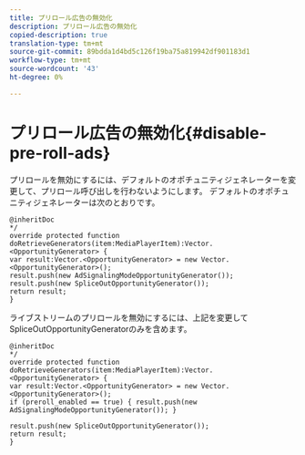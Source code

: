 ```yaml
---
title: プリロール広告の無効化
description: プリロール広告の無効化
copied-description: true
translation-type: tm+mt
source-git-commit: 89bdda1d4bd5c126f19ba75a819942df901183d1
workflow-type: tm+mt
source-wordcount: '43'
ht-degree: 0%

---
```



# プリロール広告の無効化{#disable-pre-roll-ads}

プリロールを無効にするには、デフォルトのオポチュニティジェネレーターを変更して、プリロール呼び出しを行わないようにします。 デフォルトのオポチュニティジェネレーターは次のとおりです。

```
@inheritDoc 
*/ 
override protected function doRetrieveGenerators(item:MediaPlayerItem):Vector.<OpportunityGenerator> { 
var result:Vector.<OpportunityGenerator> = new Vector.<OpportunityGenerator>(); 
result.push(new AdSignalingModeOpportunityGenerator()); 
result.push(new SpliceOutOpportunityGenerator()); 
return result; 
}
```

ライブストリームのプリロールを無効にするには、上記を変更してSpliceOutOpportunityGeneratorのみを含めます。

```
@inheritDoc 
*/ 
override protected function doRetrieveGenerators(item:MediaPlayerItem):Vector.<OpportunityGenerator> { 
var result:Vector.<OpportunityGenerator> = new Vector.<OpportunityGenerator>(); 
if (preroll_enabled == true) { result.push(new AdSignalingModeOpportunityGenerator()); } 
 
result.push(new SpliceOutOpportunityGenerator()); 
return result; 
}
```

